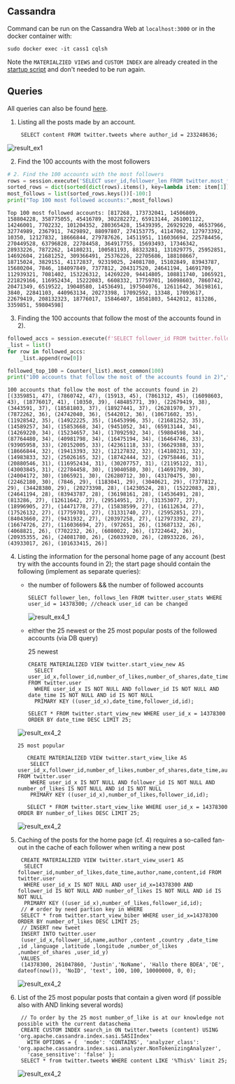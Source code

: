 ## Cassandra

Command can be run on the Cassandra Web at `localhost:3000` or in the docker container with:

    sudo docker exec -it cass1 cqlsh
            
Note the `MATERIALZIED VIEWS` and `CUSTOM INDEX` are already created in the [startup script](https://github.com/Miracle-Fruit/kikeriki/blob/main/cassandra/startup/setup/setup_db.sh) and don't needed to be run again.

## Queries

All queries can also be found [here](https://github.com/Miracle-Fruit/kikeriki/tree/main/cassandra/startup/queries).

1. Listing  all the posts made by an account.

        SELECT content FROM twitter.tweets where author_id = 233248636;

![result_ex1](../querrie_results/ex1.png)

2. Find the 100 accounts with the most followers
``` python
# 2. Find the 100 accounts with the most followers
rows = session.execute('SELECT user_id,follower_len FROM twitter.most_follows;')
sorted_rows = dict(sorted(dict(rows).items(), key=lambda item: item[1]))
most_follows = list(sorted_rows.keys())[-100:]
print("Top 100 most followed accounts:",most_follows)
```

    Top 100 most followed accounts: [817268, 173732041, 14506809, 158804228, 358775055, 45416789, 302282272, 65913144, 261001122, 14246001, 7702232, 101204352, 280365428, 15439395, 26929220, 46537966, 32774989, 2367911, 7429892, 88097807, 274153775, 41147062, 127973392, 10350, 12127832, 18666844, 279787626, 14511951, 116036694, 225784456, 270449528, 63796828, 22784458, 364917755, 15693493, 17346342, 28933226, 7872262, 14180231, 100581193, 88323281, 131029775, 25952851, 14692604, 21681252, 309366491, 25376226, 22705686, 188108667, 18715024, 3829151, 41172837, 92319025, 24081780, 15102849, 83943787, 15680204, 7846, 184097849, 7377812, 204317520, 24641194, 14691709, 112939321, 7081402, 153226312, 14269220, 94414805, 108811740, 1065921, 221829166, 116952434, 15222083, 6608332, 17759701, 16098603, 7860742, 20471349, 6519522, 19040580, 14536491, 197504076, 12611642, 36198161, 3840, 22841103, 440963134, 20273398, 17092592, 13348, 17093617, 22679419, 208132323, 18776017, 15846407, 18581803, 5442012, 813286, 3359851, 59804598]
       
3. Finding the 100 accounts that follow the most of the accounts found in 2).
```python
followed_accs = session.execute(f'SELECT follower_id FROM twitter.follower_relation WHERE user_id IN {tuple(most_follows)};')
_list = list()
for row in followed_accs:
    _list.append(row[0])

followed_top_100 = Counter(_list).most_common(100)
print("100 accounts that follow the most of the accounts found in 2)",followed_top_100)
```

    100 accounts that follow the most of the accounts found in 2) [(3359851, 47), (7860742, 47), (15913, 45), (7861312, 45), (16098603, 43), (18776017, 41), (10350, 39), (48485771, 39), (22679419, 38), (3443591, 37), (18581803, 37), (18927441, 37), (26281970, 37), (7872262, 36), (24742040, 36), (5442012, 36), (10671602, 35), (11928542, 35), (14922225, 35), (16453996, 35), (21681252, 35), (14589257, 34), (15853668, 34), (9451052, 34), (65913144, 34), (14269220, 34), (15234657, 34), (17092592, 34), (59804598, 34), (87764480, 34), (40981798, 34), (16475194, 34), (16464746, 33), (93905958, 33), (20152005, 33), (42361118, 33), (36629388, 33), (18666844, 32), (19413393, 32), (12127832, 32), (14180231, 32), (14983833, 32), (25026165, 32), (18742444, 32), (29758446, 31), (20880546, 31), (116952434, 31), (30207757, 31), (21195122, 31), (43003845, 31), (22784458, 30), (19040580, 30), (14691709, 30), (24004172, 30), (1065921, 30), (26280712, 30), (43170475, 30), (22462180, 30), (7846, 29), (1183041, 29), (3040621, 29), (7377812, 29), (34428380, 29), (20273398, 28), (14230524, 28), (15222083, 28), (24641194, 28), (83943787, 28), (36198161, 28), (14536491, 28), (813286, 27), (12611642, 27), (29514951, 27), (31353077, 27), (18996905, 27), (14471778, 27), (15838599, 27), (16112634, 27), (17526132, 27), (17759701, 27), (31331740, 27), (25952851, 27), (84043660, 27), (9431932, 27), (20397258, 27), (127973392, 27), (16674726, 27), (116036694, 27), (972651, 26), (13687132, 26), (4068821, 26), (7702232, 26), (6080022, 26), (17224642, 26), (20935355, 26), (24081780, 26), (26033920, 26), (28933226, 26), (43933017, 26), (101633415, 26)]

4. Listing the information for the personal home page of any account (best try with the accounts found in 2); the start page should contain the following (implement as separate queries):
    * the number of followers && the number of followed accounts  
       
          SELECT follower_len, follows_len FROM twitter.user_stats WHERE user_id = 14378300; //cheack user_id can be changed

        ![result_ex4_1](../querrie_results/ex4_1.png)
    
    * either the 25 newest or the 25 most popular posts of the followed accounts (via DB query)

       25 newest
    
          CREATE MATERIALIZED VIEW twitter.start_view_new AS
            SELECT user_id_x,follower_id,number_of_likes,number_of_shares,date_time,name,author,content,id FROM twitter.user
            WHERE user_id_x IS NOT NULL AND follower_id IS NOT NULL AND date_time IS NOT NULL AND id IS NOT NULL
            PRIMARY KEY ((user_id_x),date_time,follower_id,id);
          
          SELECT * FROM twitter.start_view_new WHERE user_id_x = 14378300 ORDER BY date_time DESC LIMIT 25;

    ![result_ex4_2](../querrie_results/ex4_2_date.png)

        
       25 most popular
       
          CREATE MATERIALIZED VIEW twitter.start_view_like AS
           SELECT user_id_x,follower_id,number_of_likes,number_of_shares,date_time,author,name,content,id FROM twitter.user
           WHERE user_id_x IS NOT NULL AND follower_id IS NOT NULL AND number_of_likes IS NOT NULL AND id IS NOT NULL
           PRIMARY KEY ((user_id_x),number_of_likes,follower_id,id);
           
          SELECT * FROM twitter.start_view_like WHERE user_id_x = 14378300 ORDER BY number_of_likes DESC LIMIT 25; 

    ![result_ex4_2](../querrie_results/ex4_2_likes.png)

5. Caching of the posts for the home page (cf. 4) requires a so-called fan-out in the cache of each follower when writing a new post

        CREATE MATERIALIZED VIEW twitter.start_view_user1 AS
         SELECT follower_id,number_of_likes,date_time,author,name,content,id FROM twitter.user 
         WHERE user_id_x IS NOT NULL AND user_id_x=14378300 AND follower_id IS NOT NULL AND number_of_likes IS NOT NULL AND id IS NOT NULL 
         PRIMARY KEY ((user_id_x),number_of_likes,follower_id,id);
        // # order by need partion key in WHERE
        SELECT * from twitter.start_view_biber WHERE user_id_x=14378300 ORDER BY number_of_likes DESC LIMIT 25;
        // INSERT new tweet
        INSERT INTO twitter.user
        (user_id_x,follower_id,name,author ,content ,country ,date_time ,id ,language ,latitude ,longitude ,number_of_likes ,number_of_shares ,user_id_y)
        VALUES
        (14378300, 261047860, 'Justin','NoName', 'Hallo there BDEA','DE', dateof(now()), 'NoID', 'text', 100, 100, 10000000, 0, 0);

    ![result_ex4_2](../querrie_results/ex4_2_likes.png)

        
6. List of the 25 most popular posts that contain a given word (if possible also with AND linking several words)

        // To order by the 25 most number_of_like is at our knowledge not possible with the current dataschema
        CREATE CUSTOM INDEX search_in ON twitter.tweets (content) USING 'org.apache.cassandra.index.sasi.SASIIndex'
          WITH OPTIONS = {  'mode': 'CONTAINS', 'analyzer_class': 'org.apache.cassandra.index.sasi.analyzer.NonTokenizingAnalyzer',
          'case_sensitive': 'false' };
        SELECT * from twitter.tweets WHERE content LIKE '%This%' limit 25;
 
    ![result_ex4_2](../querrie_results/ex6.png)

